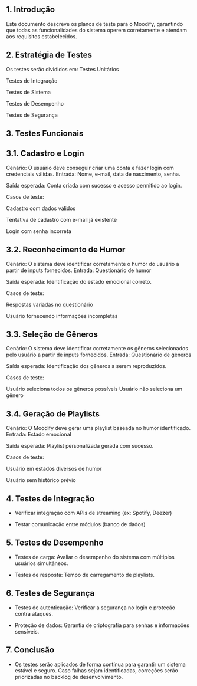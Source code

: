   ## 1. Introdução
Este documento descreve os planos de teste para o Moodify, garantindo que todas as funcionalidades do sistema operem corretamente e atendam aos requisitos estabelecidos.
  ## 2. Estratégia de Testes
Os testes serão divididos em:
Testes Unitários


Testes de Integração


Testes de Sistema


Testes de Desempenho


Testes de Segurança


  ## 3. Testes Funcionais
  ## 3.1. Cadastro e Login
Cenário: O usuário deve conseguir criar uma conta e fazer login com credenciais válidas.
Entrada: Nome, e-mail, data de nascimento, senha.


Saída esperada: Conta criada com sucesso e acesso permitido ao login.


Casos de teste:


Cadastro com dados válidos


Tentativa de cadastro com e-mail já existente


Login com senha incorreta


  ## 3.2. Reconhecimento de Humor
Cenário: O sistema deve identificar corretamente o humor do usuário a partir de inputs fornecidos.
Entrada: Questionário de humor


Saída esperada: Identificação do estado emocional correto.


Casos de teste:


Respostas variadas no questionário


Usuário fornecendo informações incompletas

  ## 3.3. Seleção de Gêneros
Cenário: O sistema deve identificar corretamente os gêneros selecionados pelo usuário a partir de inputs fornecidos.
Entrada: Questionário de gêneros


Saída esperada: Identificação dos gêneros a serem reproduzidos.


Casos de teste:


Usuário seleciona todos os gêneros possíveis
Usuário não seleciona um gênero



  ## 3.4. Geração de Playlists
Cenário: O Moodify deve gerar uma playlist baseada no humor identificado.
Entrada: Estado emocional


Saída esperada: Playlist personalizada gerada com sucesso.


Casos de teste:


Usuário em estados diversos de humor


Usuário sem histórico prévio


## 4. Testes de Integração
- Verificar integração com APIs de streaming (ex: Spotify, Deezer)


- Testar comunicação entre módulos (banco de dados)




## 5. Testes de Desempenho
- Testes de carga: Avaliar o desempenho do sistema com múltiplos usuários simultâneos.


- Testes de resposta: Tempo de carregamento de playlists.


## 6. Testes de Segurança
- Testes de autenticação: Verificar a segurança no login e proteção contra ataques.


- Proteção de dados: Garantia de criptografia para senhas e informações sensíveis.


## 7. Conclusão
- Os testes serão aplicados de forma contínua para garantir um sistema estável e seguro. Caso falhas sejam identificadas, correções serão priorizadas no backlog de desenvolvimento.
